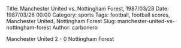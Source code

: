 Title: Manchester United vs. Nottingham Forest, 1987/03/28
Date: 1987/03/28 00:00
Category: sports
Tags: football, football scores, Manchester United, Nottingham Forest
Slug: manchester-united-vs-nottingham-forest
Author: carbonero


Manchester United 2 - 0 Nottingham Forest
